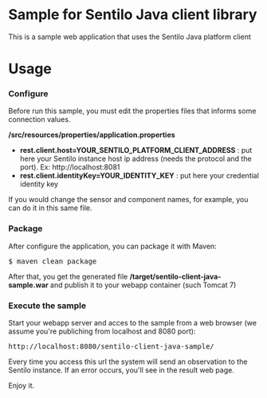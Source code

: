 # Sample for Sentilo Java client library

This is a sample web application that uses the Sentilo Java platform client

# Usage

### Configure

Before run this sample, you must edit the properties files that informs some connection values.

**/src/resources/properties/application.properties**

* **rest.client.host=YOUR\_SENTILO\_PLATFORM\_CLIENT\_ADDRESS** : put here your Sentilo instance host ip address (needs the protocol and the port). Ex: http://localhost:8081
* **rest.client.identityKey=YOUR\_IDENTITY\_KEY** : put here your credential identity key

If you would change the sensor and component names, for example, you can do it in this same file.

### Package

After configure the application, you can package it with Maven:

<pre>
$ maven clean package
</pre>

After that, you get the generated file **/target/sentilo-client-java-sample.war** and publish it to your webapp container (such Tomcat 7)

### Execute the sample

Start your webapp server and acces to the sample from a web browser (we assume you're publiching from localhost and 8080 port):

<pre>http://localhost:8080/sentilo-client-java-sample/</pre>

Every time you access this url the system will send an observation to the Sentilo instance. If an error occurs, you'll see in the result web page.


Enjoy it. 
